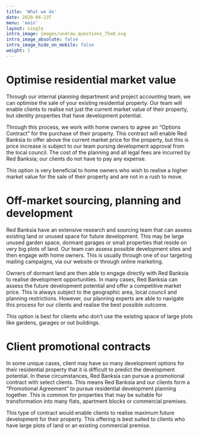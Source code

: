 ```yaml
---
title: 'What we do'
date: 2020-04-23T
menu: 'main'
layout: single
intro_image: images/undraw_questions_75e0.svg
intro_image_absolute: false
intro_image_hide_on_mobile: false
weight: 1
---
```


# Optimise residential market value

Through our internal planning department and project accounting team, we can optimise the sale of your existing residential property. Our team will enable clients to realise not just the current market value of their property, but identity properties that have development potential.

Through this process, we work with home owners to agree an “Options Contract” for the purchase of their property. This contract will enable Red Banksia to offer above the current market price for the property, but this is price increase is subject to our team pursing development approval from the local council.
The cost of the planning and all legal fees are incurred by Red Banksia; our clients do not have to pay any expense.

This option is very beneficial to home owners who wish to realise a higher market value for the sale of their property and are not in a rush to move.

# Off-market sourcing, planning and development

Red Banksia have an extensive research and sourcing team that can assess existing land or unused space for future development. This may be large unused garden space, dormant garages or small properties that reside on very big plots of land.
Our team can assess possible development sites and then engage with home owners. This is usually through one of our targeting mailing campaigns, via our website or through online marketing.

Owners of dormant land are then able to engage directly with Red Banksia to realise development opportunities. In many cases, Red Banksia can assess the future development potential and offer a competitive market price. This is always subject to the geographic area, local council and planning restrictions. However, our planning experts are able to navigate this process for our clients and realise the best possible outcome.

This option is best for clients who don’t use the existing space of large plots like gardens, garages or out buildings.

# Client promotional contracts

In some unique cases, client may have so many development options for their residential property that it is difficult to predict the development potential. In these circumstances, Red Banksia can pursue a promotional contract with select clients.
This means Red Banksia and our clients form a “Promotional Agreement” to pursue residential development planning together. This is common for properties that may be suitable for transformation into many flats, apartment blocks or commercial premises.

This type of contract would enable clients to realise maximum future development for their property. This offering is best suited to clients who have large plots of land or an existing commercial premise.
